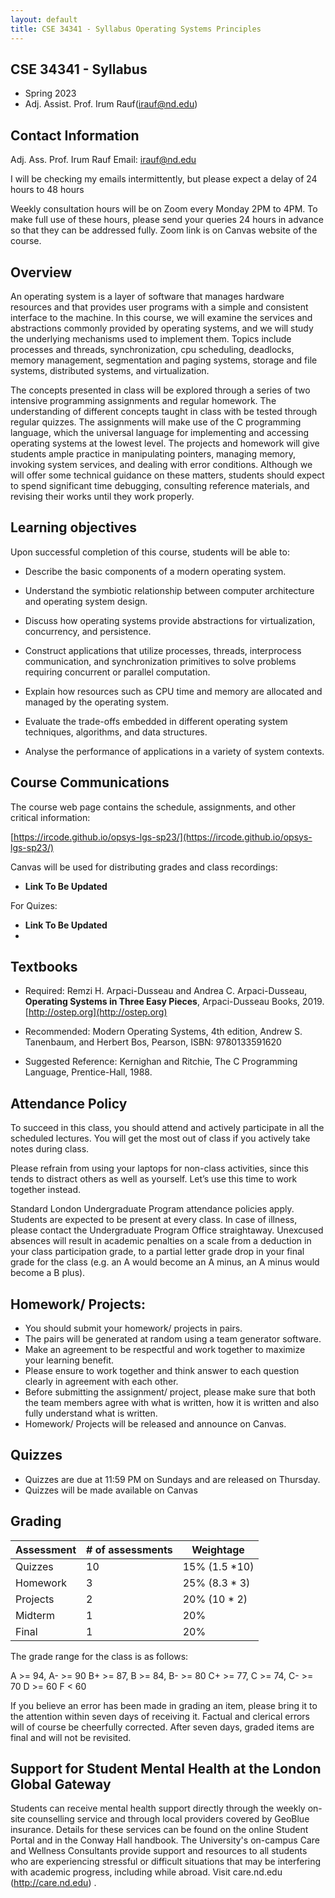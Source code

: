 ```yaml
---
layout: default
title: CSE 34341 - Syllabus Operating Systems Principles
---
```


## CSE 34341 - Syllabus 

- Spring 2023
- Adj. Assist. Prof. Irum Rauf(irauf@nd.edu)

## Contact Information

Adj. Ass. Prof. Irum Rauf
Email: irauf@nd.edu

I will be checking my emails intermittently, but please expect a delay of 24  hours to 48 hours

Weekly consultation hours will be on Zoom every Monday 2PM to 4PM. To make full use of these hours, please send your queries 24 hours in advance so that they can be addressed fully. 
Zoom link is on Canvas website of the course.


## Overview

An operating system is a layer of software that manages hardware resources and that provides user programs with a simple and consistent interface to the machine. In this course, we will examine the services and abstractions commonly provided by operating systems, and we will study the underlying mechanisms used to implement them. Topics include processes and threads, synchronization, cpu scheduling, deadlocks, memory management, segmentation and paging systems, storage and file systems, distributed systems, and virtualization.
 
The concepts presented in class will be explored through a series of two intensive programming assignments and regular homework. The understanding of different concepts taught in class with be tested through regular quizzes. The assignments will make use of the C programming language, which the universal language for implementing and accessing operating systems at the lowest level. The projects and homework will give students ample practice in manipulating pointers, managing memory, invoking system services, and dealing with error conditions. Although we will offer some technical guidance on these matters, students should expect to spend significant time debugging, consulting reference materials, and revising their works until they work properly.


##  Learning objectives

Upon successful completion of this course, students will be able to:

- Describe the basic components of a modern operating system.

- Understand the symbiotic relationship between computer architecture and operating system design.

- Discuss how operating systems provide abstractions for virtualization, concurrency, and persistence.

- Construct applications that utilize processes, threads, interprocess communication, and synchronization primitives to solve problems requiring concurrent or parallel computation.

- Explain how resources such as CPU time and memory are allocated and managed by the operating system.

- Evaluate the trade-offs embedded in different operating system techniques, algorithms, and data structures.

- Analyse the performance of applications in a variety of system contexts.


## Course Communications

The course web page contains the schedule, assignments, and other critical information:

[https://ircode.github.io/opsys-lgs-sp23/](https://ircode.github.io/opsys-lgs-sp23/)

Canvas will be used for distributing grades and class recordings:
- **Link To Be Updated**

For Quizes:

- **Link To Be Updated**
- 


## Textbooks

- Required: Remzi H. Arpaci-Dusseau and Andrea C. Arpaci-Dusseau, **Operating Systems in Three Easy Pieces**, Arpaci-Dusseau Books, 2019. [http://ostep.org](http://ostep.org)

-  Recommended:  Modern Operating Systems, 4th edition, Andrew S. Tanenbaum, and Herbert Bos, Pearson, ISBN: 9780133591620

- Suggested Reference: Kernighan and Ritchie, The C Programming Language, Prentice-Hall, 1988.


## Attendance Policy
To succeed in this class, you should attend and actively participate in all the scheduled lectures. You will get the most out of class if you  actively take notes during class. 

Please refrain from using your laptops for non-class activities, since this tends to distract others as well as yourself. Let’s use this time to work together instead.

Standard London Undergraduate Program attendance policies apply. Students are expected to be present at every class. In case of illness, please contact the Undergraduate Program Office straightaway. Unexcused absences will result in academic penalties on a scale from a deduction in your class participation grade, to a partial letter grade drop in your final grade for the class (e.g. an A would become an A minus, an A minus would become a B plus).

## Homework/ Projects: 
 - You should submit your homework/ projects in pairs.
- 	The pairs will be generated at random using a team generator software.
- 	Make an agreement to be respectful and work together to maximize your learning benefit.
- 	Please ensure to work together and think answer to each question clearly in agreement with each other. 
- 	Before submitting the assignment/ project, please make sure that both the team members agree with what is written, how it is written and also fully understand what is written.
- 	Homework/ Projects will be released and announce on Canvas.



## Quizzes
-	Quizzes are due at 11:59  PM on Sundays and are released on Thursday.
-	Quizzes will be made available on Canvas




## Grading

| Assessment  | # of assessments |  Weightage | 
|------------|--------------|-----------------|
| Quizzes | 10  | 15%  (1.5 *10)  | 
| Homework | 3  | 25% (8.3 * 3)  | 
| Projects | 2 | 20% (10 * 2)  |  
|  Midterm | 1 | 20%  | 
|   Final | 1 |  20% |  

The grade range for the class is as follows:

A >= 94, A- >= 90
B+ >= 87, B >= 84, B- >= 80
C+ >= 77, C >= 74, C- >= 70
D >= 60
F < 60


If you believe an error has been made in grading an item, please bring it to the attention within seven days of receiving it. Factual and clerical errors will of course be cheerfully corrected. After seven days, graded items are final and will not be revisited.


## Support for Student Mental Health at the London Global Gateway

Students can receive mental health support directly through the weekly on-site counselling service and through local providers covered by GeoBlue insurance. Details for these services can be found on the online Student Portal and in the Conway Hall handbook.  The University's on-campus Care and Wellness Consultants provide support and resources to all students who are experiencing stressful or difficult situations that may be interfering with academic progress, including while abroad. Visit care.nd.edu (http://care.nd.edu) .



